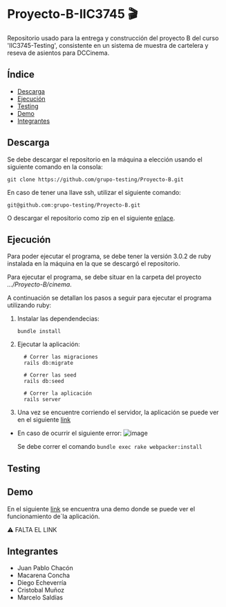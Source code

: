 # Proyecto-B-IIC3745 🎬

Repositorio usado para la entrega y construcción del proyecto B del curso 'IIC3745-Testing', consistente en un sistema de muestra de cartelera y reseva de asientos para DCCinema.

## Índice
  
-  [Descarga](#id1)
-  [Ejecución](#id2)
-  [Testing](#id3)
-  [Demo](#id4)
-  [Integrantes](#id5)

## Descarga<a name="id1"></a>

Se debe descargar el repositorio en la máquina a elección usando el siguiente comando en la consola:

```git clone https://github.com/grupo-testing/Proyecto-B.git```

En caso de tener una llave ssh, utilizar el siguiente comando:

```git@github.com:grupo-testing/Proyecto-B.git```

O descargar el repositorio como zip en el siguiente [enlace](https://github.com/grupo-testing/Proyecto-B/archive/refs/heads/main.zip).

## Ejecución<a name="id2"></a>

Para poder ejecutar el programa, se debe tener la versión 3.0.2 de ruby instalada en la máquina en la que se descargó el repositorio.

Para ejecutar el programa, se debe situar en la carpeta del proyecto *.../Proyecto-B/cinema*.

A continuación se detallan los pasos a seguir para ejecutar el programa utilizando ruby:

1. Instalar las dependendecias:

    ``` bundle install ```

2. Ejecutar la aplicación:

    ``` 
      # Correr las migraciones
      rails db:migrate
      
      # Correr las seed
      rails db:seed
      
      # Correr la aplicación
      rails server 
    ```
3. Una vez se encuentre corriendo el servidor, la aplicación se puede ver en el siguiente [link](http://localhost:3000/)
    
* En caso de ocurrir el siguiente error: 
  ![image](https://user-images.githubusercontent.com/42227724/143793854-1dc90d09-e678-4a08-b944-7c60b00ac760.png)
  
  Se debe correr el comando ```bundle exec rake webpacker:install```

## Testing<a name="id3"></a>



## Demo<a name="id4"></a>

En el siguiente [link]() se encuentra una demo donde se puede ver el funcionamiento de`la aplicación.

⚠️ FALTA EL LINK 
## Integrantes<a name="id5"></a>

* Juan Pablo Chacón
* Macarena Concha
* Diego Echeverría
* Cristobal Muñoz
* Marcelo Saldías
